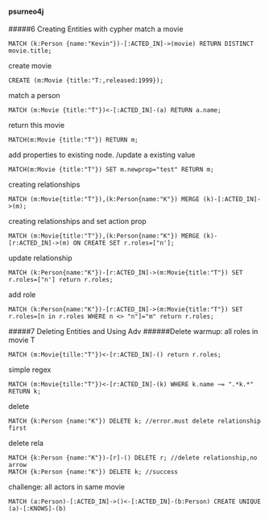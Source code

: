 #### psurneo4j
#####6 Creating Entities with cypher
match a movie
```
MATCH (k:Person {name:"Kevin"})-[:ACTED_IN]->(movie) RETURN DISTINCT movie.title;
```
create movie
```
CREATE (m:Movie {title:"T:,released:1999});
```
match a person
```
MATCH (m:Movie {title:"T"})<-[:ACTED_IN]-(a) RETURN a.name;
```
return this movie
```
MATCH(m:Movie {title:"T"}) RETURN m;
```
add properties to existing node. /update a existing value
```
MATCH(m:Movie {title:"T"}) SET m.newprop="test" RETURN m;
```

creating relationships
```
MATCH (m:Movie{title:"T"}),(k:Person{name:"K"}) MERGE (k)-[:ACTED_IN]->(m);
```

creating relationships and set action prop
```
MATCH (m:Movie{title:"T"}),(k:Person{name:"K"}) MERGE (k)-[r:ACTED_IN]->(m) ON CREATE SET r.roles=["n'];
```
update relationship
```
MATCH (k:Person{name:"K"})-[r:ACTED_IN]->(m:Movie{title:"T"}) SET r.roles=["n'] return r.roles;
```
add role
```
MATCH (k:Person{name:"K"})-[r:ACTED_IN]->(m:Movie{title:"T"}) SET r.roles=[n in r.roles WHERE n <> "n"]="m" return r.roles;
```
#####7 Deleting Entities and Using Adv
######Delete
warmup: all roles in movie T
```
MATCH (m:Movie{tille:"T"})<-[r:ACTED_IN]-() return r.roles;
```
simple regex
```
MATCH (m:Movie{tille:"T"})<-[r:ACTED_IN]-(k) WHERE k.name ~= ".*k.*" RETURN k;
```
delete
```
MATCH {k:Person {name:"K"}) DELETE k; //error.must delete relationship first
```
delete rela
```
MATCH {k:Person {name:"K"})-[r]-() DELETE r; //delete relationship,no arrow
MATCH {k:Person {name:"K"}) DELETE k; //success
```
challenge: all actors in same movie
```
MATCH (a:Person)-[:ACTED_IN]->()<-[:ACTED_IN]-(b:Person) CREATE UNIQUE (a)-[:KNOWS]-(b)
```
